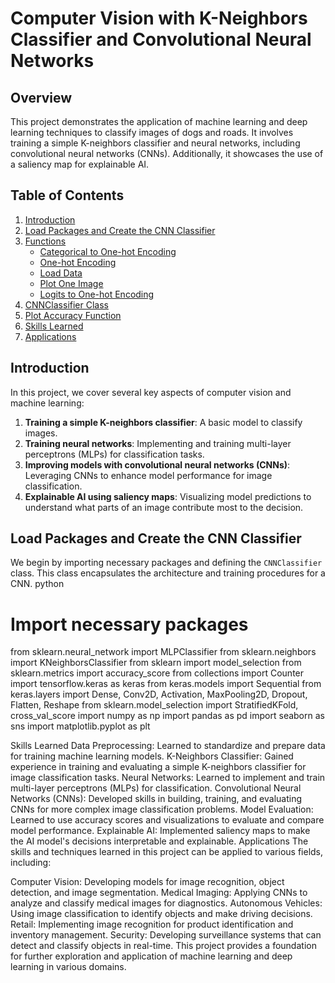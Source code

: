 # Computer Vision with K-Neighbors Classifier and Convolutional Neural Networks

## Overview

This project demonstrates the application of machine learning and deep learning techniques to classify images of dogs and roads. It involves training a simple K-neighbors classifier and neural networks, including convolutional neural networks (CNNs). Additionally, it showcases the use of a saliency map for explainable AI.

## Table of Contents

1. [Introduction](#introduction)
2. [Load Packages and Create the CNN Classifier](#load-packages-and-create-the-cnn-classifier)
3. [Functions](#functions)
   - [Categorical to One-hot Encoding](#categorical-to-one-hot-encoding)
   - [One-hot Encoding](#one-hot-encoding)
   - [Load Data](#load-data)
   - [Plot One Image](#plot-one-image)
   - [Logits to One-hot Encoding](#logits-to-one-hot-encoding)
4. [CNNClassifier Class](#cnnclassifier-class)
5. [Plot Accuracy Function](#plot-accuracy-function)
6. [Skills Learned](#skills-learned)
7. [Applications](#applications)

## Introduction

In this project, we cover several key aspects of computer vision and machine learning:

1. **Training a simple K-neighbors classifier**: A basic model to classify images.
2. **Training neural networks**: Implementing and training multi-layer perceptrons (MLPs) for classification tasks.
3. **Improving models with convolutional neural networks (CNNs)**: Leveraging CNNs to enhance model performance for image classification.
4. **Explainable AI using saliency maps**: Visualizing model predictions to understand what parts of an image contribute most to the decision.

## Load Packages and Create the CNN Classifier

We begin by importing necessary packages and defining the `CNNClassifier` class. This class encapsulates the architecture and training procedures for a CNN.
python
# Import necessary packages
from sklearn.neural_network import MLPClassifier
from sklearn.neighbors import KNeighborsClassifier
from sklearn import model_selection
from sklearn.metrics import accuracy_score
from collections import Counter
import tensorflow.keras as keras
from keras.models import Sequential
from keras.layers import Dense, Conv2D, Activation, MaxPooling2D, Dropout, Flatten, Reshape
from sklearn.model_selection import StratifiedKFold, cross_val_score
import numpy as np
import pandas as pd
import seaborn as sns
import matplotlib.pyplot as plt

Skills Learned
Data Preprocessing: Learned to standardize and prepare data for training machine learning models.
K-Neighbors Classifier: Gained experience in training and evaluating a simple K-neighbors classifier for image classification tasks.
Neural Networks: Learned to implement and train multi-layer perceptrons (MLPs) for classification.
Convolutional Neural Networks (CNNs): Developed skills in building, training, and evaluating CNNs for more complex image classification problems.
Model Evaluation: Learned to use accuracy scores and visualizations to evaluate and compare model performance.
Explainable AI: Implemented saliency maps to make the AI model's decisions interpretable and explainable.
Applications
The skills and techniques learned in this project can be applied to various fields, including:

Computer Vision: Developing models for image recognition, object detection, and image segmentation.
Medical Imaging: Applying CNNs to analyze and classify medical images for diagnostics.
Autonomous Vehicles: Using image classification to identify objects and make driving decisions.
Retail: Implementing image recognition for product identification and inventory management.
Security: Developing surveillance systems that can detect and classify objects in real-time.
This project provides a foundation for further exploration and application of machine learning and deep learning in various domains.

